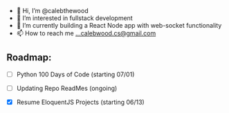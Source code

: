 - 👋 Hi, I’m @calebthewood
- 👀 I’m interested in fullstack development
- 🌱 I’m currently building a React Node app with web-socket functionality
- 📫 How to reach me ...calebwood.cs@gmail.com

## Roadmap:
- [ ] Python 100 Days of Code (starting 07/01)
- [ ] Updating Repo ReadMes (ongoing)
- [x] Resume EloquentJS Projects (starting 06/13)


<!---
calebthewood/calebthewood is a ✨ special ✨ repository because its `README.md` (this file) appears on your GitHub profile.
You can click the Preview link to take a look at your changes.
--->
